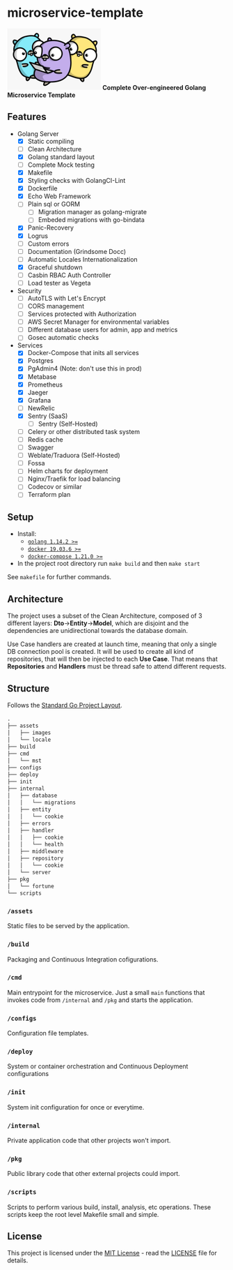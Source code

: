 # microservice-template
![Gophers](./assets/images/gophers.png "Gophers") **Complete Over-engineered Golang Microservice Template**

## Features
- Golang Server
    - [x] Static compiling
    - [ ] Clean Architecture
    - [x] Golang standard layout
    - [ ] Complete Mock testing
    - [x] Makefile
    - [x] Styling checks with GolangCI-Lint
    - [x] Dockerfile
    - [x] Echo Web Framework
    - [ ] Plain sql or GORM
        - [ ] Migration manager as golang-migrate
        - [ ] Embeded migrations with go-bindata
    - [x] Panic-Recovery
    - [x] Logrus
    - [ ] Custom errors
    - [ ] Documentation (Grindsome Docc)
    - [ ] Automatic Locales Internationalization
    - [x] Graceful shutdown
    - [ ] Casbin RBAC Auth Controller
    - [ ] Load tester as Vegeta
- Security
    - [ ] AutoTLS with Let's Encrypt
    - [ ] CORS management
    - [ ] Services protected with Authorization
    - [ ] AWS Secret Manager for environmental variables
    - [ ] Different database users for admin, app and metrics
    - [ ] Gosec automatic checks
- Services
    - [x] Docker-Compose that inits all services
    - [x] Postgres
    - [x] PgAdmin4 (Note: don't use this in prod)
    - [x] Metabase
    - [x] Prometheus
    - [x] Jaeger
    - [x] Grafana
    - [ ] NewRelic
    - [x] Sentry (SaaS)
        - [ ] Sentry (Self-Hosted)
    - [ ] Celery or other distributed task system
    - [ ] Redis cache
    - [ ] Swagger
    - [ ] Weblate/Traduora (Self-Hosted)
    - [ ] Fossa
    - [ ] Helm charts for deployment
    - [ ] Nginx/Traefik for load balancing
    - [ ] Codecov or similar
    - [ ] Terraform plan

## Setup
- Install:
    - [`golang 1.14.2 >=`](https://golang.org/dl/)
    - [`docker 19.03.6 >=`](https://docs.docker.com/get-docker/)
    - [`docker-compose 1.21.0 >=`](https://docs.docker.com/compose/install/)
- In the project root directory run `make build` and then `make start`

See `makefile` for further commands.

## Architecture
The project uses a subset of the Clean Architecture, composed of 3 different layers: **Dto**->**Entity**->**Model**, which are disjoint and the dependencies are unidirectional towards the database domain.

Use Case handlers are created at launch time, meaning that only a single DB connection pool is created. It will be used to create all kind of repositories, that will then be injected to each **Use Case**. That means that **Repositories** and **Handlers** must be thread safe to attend different requests.

## Structure
Follows the [Standard Go Project Layout](https://github.com/golang-standards/project-layout).
```
.
├── assets
│   ├── images
│   └── locale
├── build
├── cmd
│   └── mst
├── configs
├── deploy
├── init
├── internal
│   ├── database
│   │   └── migrations
│   ├── entity
│   │   └── cookie
│   ├── errors
│   ├── handler
│   │   ├── cookie
│   │   └── health
│   ├── middleware
│   ├── repository
│   │   └── cookie
│   └── server
├── pkg
│   └── fortune
└── scripts
```

### `/assets`
Static files to be served by the application.

### `/build`
Packaging and Continuous Integration cofigurations.

### `/cmd`
Main entrypoint for the microservice. Just a small `main` functions that invokes code from `/internal` and `/pkg` and starts the application.

### `/configs`
Configuration file templates.

### `/deploy`
System or container orchestration and Continuous Deployment configurations

### `/init`
System init configuration for once or everytime.

### `/internal`
Private application code that other projects won't import.

### `/pkg`
Public library code that other external projects could import.

### `/scripts`
Scripts to perform various build, install, analysis, etc operations. These scripts keep the root level Makefile small and simple.

## License
This project is licensed under the [MIT License](https://opensource.org/licenses/MIT) - read the [LICENSE](LICENSE) file for details.
